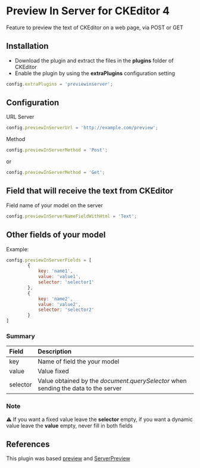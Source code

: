 # Preview In Server for CKEditor 4
Feature to preview the text of CKEditor on a web page, via POST or GET

## Installation

* Download the plugin and extract the files in the **plugins** folder of CKEditor
* Enable the plugin by using the **extraPlugins** configuration setting

````js
config.extraPlugins = 'previewinserver';
````

## Configuration

URL Server
````js
config.previewInServerUrl = 'http://example.com/preview';
````

Method
````js
config.previewInServerMethod = 'Post';
````
or
````js
config.previewInServerMethod = 'Get';
````

## Field that will receive the text from CKEditor
Field name of your model on the server
````js
config.previewInServerNameFieldWithHtml = 'Text';
````

## Other fields of your model

Example:
````js
config.previewInServerFields = [
        {
            key: 'name1',
            value: 'value1',
            selector: 'selector1'
        },
        {
            key: 'name2',
            value: 'value2',
            selector: 'selector2'
        }
]
````
### Summary

| Field | Description |
|:---|:---|
|key|Name of field the your model|
|value|Value fixed|
|selector|Value obtained by the *document.querySelector* when sending the data to the server|

### Note
:warning: If you want a fixed value leave the **selector** empty, if you want a dynamic value leave the **value** empty, never fill in both fields

## References
This plugin was based [preview](https://ckeditor.com/cke4/addon/preview) and [ServerPreview](https://ckeditor.com/old/forums/CKEditor-3.x/CKEditor-and-serverpreview)
